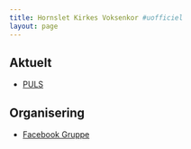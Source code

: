 ```yaml
---
title: Hornslet Kirkes Voksenkor #uofficiel
layout: page
---
```


Aktuelt
----
- [PULS](https://korvenner.dk/optagelser/2023/2023-02-26-PULS/play.html)

Organisering
----
- [Facebook Gruppe](www.facebook.com/groups/861054238325604/chats/8850600711679218/)
